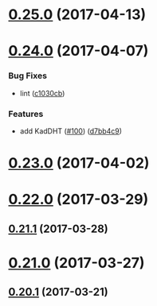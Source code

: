<a name="0.25.0"></a>
# [0.25.0](https://github.com/ipfs/js-libp2p-ipfs-nodejs/compare/v0.24.0...v0.25.0) (2017-04-13)



<a name="0.24.0"></a>
# [0.24.0](https://github.com/ipfs/js-libp2p-ipfs-nodejs/compare/v0.23.0...v0.24.0) (2017-04-07)


### Bug Fixes

* lint ([c1030cb](https://github.com/ipfs/js-libp2p-ipfs-nodejs/commit/c1030cb))


### Features

* add KadDHT ([#100](https://github.com/ipfs/js-libp2p-ipfs-nodejs/issues/100)) ([d7bb4c9](https://github.com/ipfs/js-libp2p-ipfs-nodejs/commit/d7bb4c9))



<a name="0.23.0"></a>
# [0.23.0](https://github.com/ipfs/js-libp2p-ipfs-nodejs/compare/v0.22.0...v0.23.0) (2017-04-02)



<a name="0.22.0"></a>
# [0.22.0](https://github.com/ipfs/js-libp2p-ipfs-nodejs/compare/v0.21.1...v0.22.0) (2017-03-29)



<a name="0.21.1"></a>
## [0.21.1](https://github.com/ipfs/js-libp2p-ipfs-nodejs/compare/v0.21.0...v0.21.1) (2017-03-28)



<a name="0.21.0"></a>
# [0.21.0](https://github.com/ipfs/js-libp2p-ipfs-nodejs/compare/v0.20.1...v0.21.0) (2017-03-27)



<a name="0.20.1"></a>
## [0.20.1](https://github.com/ipfs/js-libp2p-ipfs-nodejs/compare/v0.20.0...v0.20.1) (2017-03-21)



